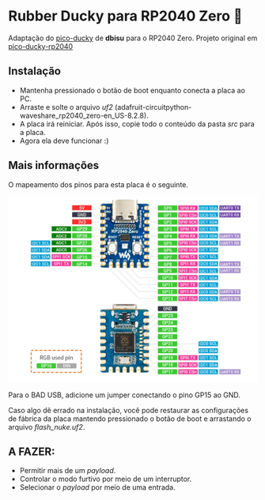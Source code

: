 # Rubber Ducky para RP2040 Zero :duck:

Adaptação do [pico-ducky](https://github.com/dbisu/pico-ducky) de **dbisu** para o RP2040 Zero.
Projeto original em [pico-ducky-rp2040](https://github.com/sufigueroa/pico-ducky-RP2040-Zero)

## Instalação

- Mantenha pressionado o botão de boot enquanto conecta a placa ao PC.
- Arraste e solte o arquivo *uf2* (adafruit-circuitpython-waveshare_rp2040_zero-en_US-8.2.8).
- A placa irá reiniciar. Após isso, copie todo o conteúdo da pasta *src* para a placa.
- Agora ela deve funcionar :)

## Mais informações

O mapeamento dos pinos para esta placa é o seguinte.

![pinout](pinout.jpg "Pinout")

Para o BAD USB, adicione um jumper conectando o pino GP15 ao GND.

Caso algo dê errado na instalação, você pode restaurar as configurações de fábrica da placa mantendo pressionado o botão de boot e arrastando o arquivo *flash_nuke.uf2*.

## A FAZER:

- Permitir mais de um *payload*.
- Controlar o modo furtivo por meio de um interruptor.
- Selecionar o *payload* por meio de uma entrada.
